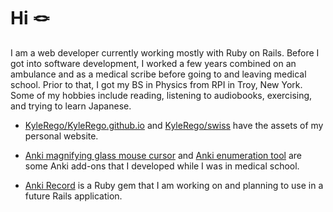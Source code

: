 # Hi 🪢

I am a web developer currently working mostly with Ruby on Rails. Before I got into software development, I worked a few years combined on an ambulance and as a medical scribe before going to and leaving medical school. Prior to that, I got my BS in Physics from RPI in Troy, New York. Some of my hobbies include reading, listening to audiobooks, exercising, and trying to learn Japanese.

- [KyleRego/KyleRego.github.io](https://github.com/KyleRego/KyleRego.github.io) and [KyleRego/swiss](https://github.com/KyleRego/swiss) have the assets of my personal website.

- [Anki magnifying glass mouse cursor](https://github.com/KyleRego/anki_magnifying_glass_mouse_cursor) and [Anki enumeration tool](https://github.com/KyleRego/anki_enumeration_tool) are some Anki add-ons that I developed while I was in medical school.

- [Anki Record](https://github.com/KyleRego/anki_record) is a Ruby gem that I am working on and planning to use in a future Rails application.

